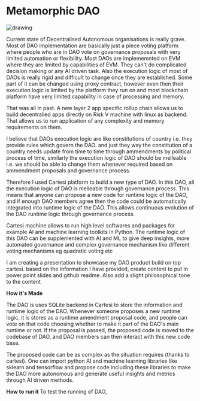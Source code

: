 # Metamorphic DAO
![drawing]([drawing.jpg](https://github.com/akhtarshahnawaz/Metamorphic-DAO/blob/main/cover.jpeg))

Current state of Decentralised Autonomous organisations is really grave. Most of DAO implementation are basically just a piece voting platform where people who are in DAO vote on governance proposals with very limited automation or flexibility. Most DAOs are implememnted on EVM where they are limited by capabilities of EVM. They can't do complicated decision making or any AI driven task. Also the execution logic of most of DAOs is really rigid and difficult to change once they are established. Some part of it can be changed using proxy contract, however even then their execution logic is limited by the platform they run on and most blockchain platform have very limited capability in case of processing and memory.

That was all in past. A new layer 2 app specific rollup chain allows us to build decentralied apps directly on Risk V machine with linux as backend. That allows us to run application of any complexity and memory requirements on them.

I believe that DAOs execution logic are like constitutions of country i.e. they provide rules which govern the DAO. and just they way the constitution of a country needs update from time to time through ammendments by political process of time, similarly the execution logic of DAO should be melleable i.e. we should be able to change them whenever required based on ammendment proposals and governance process.

Therefore I used Cartesi platform to build a new type of DAO. In this DAO, all the execution logic of DAO is melleable through governance process. This means that anyone can propose a new code for runtime logic of the DAO, and if enough DAO members agree then the code could be automatically integrated into runtime logic of the DAO. This allows continuous evolution of the DAO runtime logic through governance process.

Cartesi machine allows to run high level softwares and packages for example AI and machine learning toolkits in Python. The runtime logic of this DAO can be supplemented with AI and ML to give deep insights, more automated governance and complex governance mechanism like different voting mechanisms eg quadratic voting etc

I am creating a presentation to showcase my DAO product build on top cartesi. based on the information I have provided, create content to put in power point slides and github readme. Also add a slight philosophical tone to the content

**How it's Made**

The DAO is uses SQLite backend in Cartesi to store the information and runtime logic of the DAO. Whenever someone proposes a new runtime logic, it is stores as a runtime amendment proposal code, and people can vote on that code choosing whether to make it part of the DAO's main runtime or not. If the proposal is passed, the proposed code is moved to the codebase of DAO, and DAO members can then interact with this new code base.

The proposed code can be as complex as the situation requires (thanks to cartesi). One can import python AI and machine learning libraries like sklearn and tensorflow and propose code including these libraries to make the DAO more autonomous and generate useful insights and metrics through AI driven methods.

**How to run it**
To test the running of DAO, 

